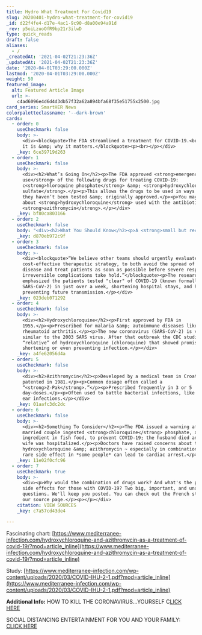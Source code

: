 ```yaml
---
title: Hydro What Treatment For Covid19
slug: 20200401-hydro-what-treatment-for-covid19
_id: d22f4fe4-d17e-4ac1-9c90-d8a00e94a91d
_rev: p5oiLzuoOfR9bp21r3ilwD
type: quick_reads
draft: false
aliases:
  - /
_createdAt: '2021-04-02T21:23:36Z'
_updatedAt: '2021-04-02T21:23:36Z'
date: '2020-04-01T03:29:00.000Z'
lastmod: '2020-04-01T03:29:00.000Z'
weight: 50
featured_image:
  alt: Featured Article Image
  url: >-
    c4ad6096e4d6d4d3db57f32a62a894bfa68f35e51755x2500.jpg
card_series: SmartHER News
colorpaletteclassname: '--dark-brown'
cards:
  - order: 0
    useCheckmark: false
    body: >-
      <div><blockquote>The FDA streamlined a treatment for COVID-19.<br><br>What
      it is &amp; why it matters.</blockquote><p><br></p></div>
    _key: 6ce39719d263
  - order: 1
    useCheckmark: false
    body: >-
      <div><h2>What’s Going On</h2><p>The FDA approved <strong>emergency
      use</strong> of the following drugs for treating COVID-19:
      c<strong>hloroquine phosphate</strong> &amp; <strong>hydroxychloroquine
      sulfate</strong>.</p><p>This allows the drugs to be used in ways in which
      they haven’t been tested &amp; originally approved.</p><p>You may hear
      about <strong>hydroxychloroquine</strong> used with the antibiotic
      <strong>azithromycin</strong>.</p></div>
    _key: bf80ca803166
  - order: 2
    useCheckmark: false
    body: "<div><h2>What You Should Know</h2><p>A <strong>small but recent\_study</strong> in France showed some positive results of using a combination of hydroxychloroquine and azithromycin for patients with COVID-19.</p><p>The study examined 80 patients who received the drugs. They ranged in age from 18 to 88-yrs-old, more than half had preexisting conditions. <strong>ALL RECOVERED</strong> except two: an 86-yr-old died &amp; a 74-yr-old remained in ICU.</p></div>"
    _key: d870eb972c9f
  - order: 3
    useCheckmark: false
    body: >-
      <div><blockquote>“We believe other teams should urgently evaluate this
      cost-effective therapeutic strategy, to both avoid the spread of the
      disease and treat patients as soon as possible before severe respiratory
      irreversible complications take hold.”</blockquote><p>The research team
      emphasized the patients tested "clear" of COVID-19 (known formally as
      SARS-CoV-2) in just over a week, shortening hospital stays, and hopefully
      preventing future transmission.</p></div>
    _key: 023deb071292
  - order: 4
    useCheckmark: false
    body: >-
      <div><h2>Hydroxychloroquine</h2><p>First approved by FDA in
      1955.</p><p>Prescribed for malaria &amp; autoimmune diseases like
      rheumatoid arthritis.</p><p>The new coronavirus (SARS-CoV-2) is very
      similar to the 2003 SARS virus. After that outbreak the CDC studied a
      “relative” of hydroxychloroquine (chloroquine) that showed promise for
      shortening or even preventing infection.</p></div>
    _key: a4fe62056d4a
  - order: 5
    useCheckmark: false
    body: >-
      <div><h2>Azithromycin</h2><p>Developed by a medical team in Croatia –
      patented in 1981.</p><p>Common dosage often called a
      “<strong>Z-Pak</strong>.”</p><p>Prescribed frequently in 3 or 5
      day-doses.</p><p>Often used to battle bacterial infections, like sinus and
      ear infections.</p></div>
    _key: 01aafc3dc2dc
  - order: 6
    useCheckmark: false
    body: >-
      <div><h2>Something To Consider</h2><p>The FDA issued a warning after a
      married couple ingested <strong>chloroquine</strong> phosphate, an
      ingredient in fish food, to prevent COVID-19; the husband died and the
      wife was hospitalized.</p><p>Doctors have raised concerns about the use of
      hydroxychloroquine &amp; azithromycin ~ especially in combination ~ as a
      rare side effect in *some people* can lead to cardiac arrest.</p></div>
    _key: 11e02f0cfc96
  - order: 7
    useCheckmark: true
    body: >-
      <div><p>Why would the combination of drugs work? And what's the potential
      side effects for those with COVID-19? Two big, important, and unanswered
      questions. We'll keep you posted. You can check out the French study on
      our source page.</p><p></p></div>
    citation: VIEW SOURCES
    _key: c7a57cd43de4

---
```

Fascinating chart: [https://www.mediterranee-infection.com/hydroxychloroquine-and-azithromycin-as-a-treatment-of-covid-19/?mod=article_inline](https://www.mediterranee-infection.com/hydroxychloroquine-and-azithromycin-as-a-treatment-of-covid-19/?mod=article_inline)

Study: [https://www.mediterranee-infection.com/wp-content/uploads/2020/03/COVID-IHU-2-1.pdf?mod=article_inline](https://www.mediterranee-infection.com/wp-content/uploads/2020/03/COVID-IHU-2-1.pdf?mod=article_inline)

**Additional Info:** HOW TO KILL THE CORONAVIRUS…YOURSELF C[LICK HERE](https://smarthernews.com/article/how-to-kill-the-new-coronavirus/)

SOCIAL DISTANCING ENTERTAINMENT FOR YOU AND YOUR FAMILY: [CLICK HERE](https://smarthernews.com/article/social-distancing-entertainment-for-you-your-family/)